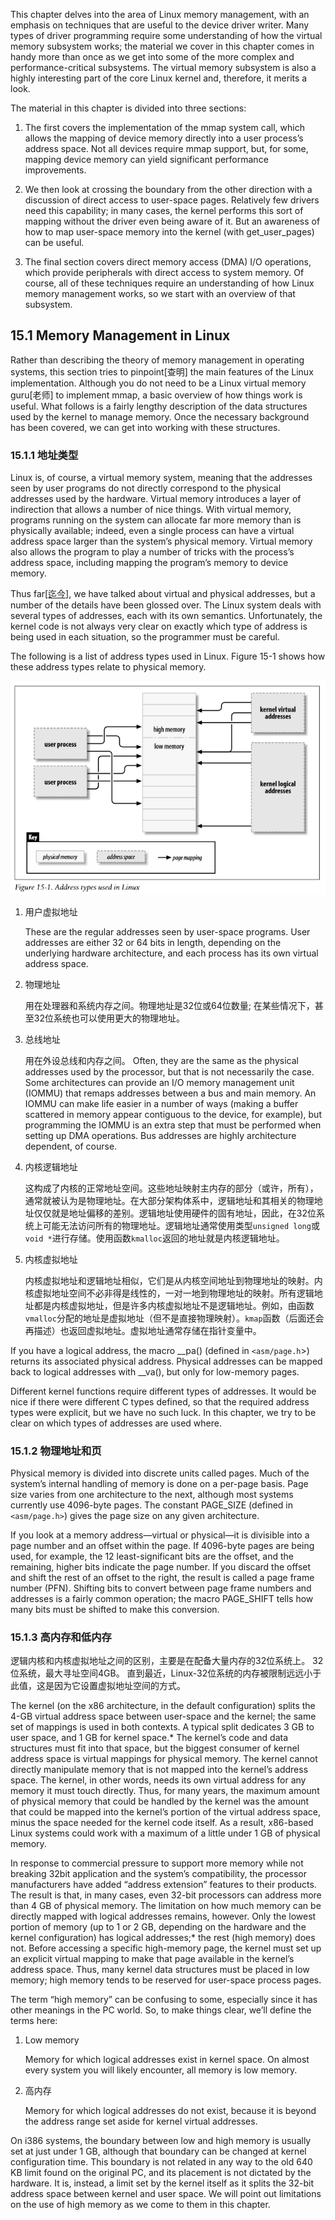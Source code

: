 
This chapter delves into the area of Linux memory management, with an emphasis on techniques that are useful to the device driver writer. Many types of driver programming require some understanding of how the virtual memory subsystem works; the material we cover in this chapter comes in handy more than once as we get into some of the more complex and performance-critical subsystems. The virtual memory subsystem is also a highly interesting part of the core Linux kernel and, therefore, it merits a look.

The material in this chapter is divided into three sections:

1. The first covers the implementation of the mmap system call, which allows the mapping of device memory directly into a user process’s address space. Not all devices require mmap support, but, for some, mapping device memory can yield significant performance improvements.

2. We then look at crossing the boundary from the other direction with a discussion of direct access to user-space pages. Relatively few drivers need this capability; in many cases, the kernel performs this sort of mapping without the driver even being aware of it. But an awareness of how to map user-space memory into the kernel (with get_user_pages) can be useful.

3. The final section covers direct memory access (DMA) I/O operations, which provide peripherals with direct access to system memory. Of course, all of these techniques require an understanding of how Linux memory management works, so we start with an overview of that subsystem.


<h2 id="15.1">15.1 Memory Management in Linux</h2>

Rather than describing the theory of memory management in operating systems, this section tries to pinpoint[查明] the main features of the Linux implementation. Although you do not need to be a Linux virtual memory guru[老师] to implement mmap, a basic overview of how things work is useful. What follows is a fairly lengthy description of the data structures used by the kernel to manage memory. Once the necessary background has been covered, we can get into working with these structures.

<h3 id="15.1.1">15.1.1 地址类型</h3>

Linux is, of course, a virtual memory system, meaning that the addresses seen by user programs do not directly correspond to the physical addresses used by the hardware. Virtual memory introduces a layer of indirection that allows a number of nice things. With virtual memory, programs running on the system can allocate far more memory than is physically available; indeed, even a single process can have a virtual address space larger than the system’s physical memory. Virtual memory also allows the program to play a number of tricks with the process’s address space, including mapping the program’s memory to device memory. 

Thus far[[迄今]](), we have talked about virtual and physical addresses, but a number of the details have been glossed over. The Linux system deals with several types of addresses, each with its own semantics. Unfortunately, the kernel code is not always very clear on exactly which type of address is being used in each situation, so the programmer must be careful.

The following is a list of address types used in Linux. Figure 15-1 shows how these address types relate to physical memory.

![Figure 15-1](https://raw.githubusercontent.com/tupelo-shen/my_test/master/doc/linux/qemu/Linux_device_drivers_3_images/15-1.PNG)

1. 用户虚拟地址
    
    These are the regular addresses seen by user-space programs. User addresses are either 32 or 64 bits in length, depending on the underlying hardware architecture, and each process has its own virtual address space. 

2. 物理地址

    用在处理器和系统内存之间。物理地址是32位或64位数量; 在某些情况下，甚至32位系统也可以使用更大的物理地址。

3. 总线地址 
    
    用在外设总线和内存之间。 Often, they are the same as the physical addresses used by the processor, but that is not necessarily the case. Some architectures can provide an I/O memory management unit (IOMMU) that remaps addresses between a bus and main memory. An IOMMU can make life easier in a number of ways (making a buffer scattered in memory appear contiguous to the device, for example), but programming the IOMMU is an extra step that must be performed when setting up DMA operations. Bus addresses are highly architecture dependent, of course. 

4. 内核逻辑地址
    
    这构成了内核的正常地址空间。这些地址映射主内存的部分（或许，所有），通常就被认为是物理地址。在大部分架构体系中，逻辑地址和其相关的物理地址仅仅就是地址偏移的差别。逻辑地址使用硬件的固有地址，因此，在32位系统上可能无法访问所有的物理地址。逻辑地址通常使用类型`unsigned long`或`void *`进行存储。使用函数`kmalloc`返回的地址就是内核逻辑地址。

5. 内核虚拟地址 
    
    内核虚拟地址和逻辑地址相似，它们是从内核空间地址到物理地址的映射。内核虚拟地址空间不必非得是线性的，一对一地到物理地址的映射。所有逻辑地址都是内核虚拟地址，但是许多内核虚拟地址不是逻辑地址。例如，由函数`vmalloc`分配的地址是虚拟地址（但不是直接物理映射）。`kmap`函数（后面还会再描述）也返回虚拟地址。虚拟地址通常存储在指针变量中。

If you have a logical address, the macro __pa() (defined in `<asm/page.h`>) returns its associated physical address. Physical addresses can be mapped back to logical addresses with __va(), but only for low-memory pages.

Different kernel functions require different types of addresses. It would be nice if there were different C types defined, so that the required address types were explicit, but we have no such luck. In this chapter, we try to be clear on which types of addresses are used where.

<h3 id="15.1.2">15.1.2 物理地址和页</h3>

Physical memory is divided into discrete units called pages. Much of the system’s internal handling of memory is done on a per-page basis. Page size varies from one architecture to the next, although most systems currently use 4096-byte pages. The constant PAGE_SIZE (defined in `<asm/page.h>`) gives the page size on any given architecture. 

If you look at a memory address—virtual or physical—it is divisible into a page number and an offset within the page. If 4096-byte pages are being used, for example, the 12 least-significant bits are the offset, and the remaining, higher bits indicate the page number. If you discard the offset and shift the rest of an offset to the right, the result is called a page frame number (PFN). Shifting bits to convert between page frame numbers and addresses is a fairly common operation; the macro PAGE_SHIFT tells how many bits must be shifted to make this conversion.

<h3 id="15.1.3">15.1.3 高内存和低内存</h3>

逻辑内核和内核虚拟地址之间的区别，主要是在配备大量内存的32位系统上。 32位系统，最大寻址空间4GB。 直到最近，Linux-32位系统的内存被限制远远小于此值，这是因为它设置虚拟地址空间的方式。

The kernel (on the x86 architecture, in the default configuration) splits the 4-GB virtual address space between user-space and the kernel; the same set of mappings is used in both contexts. A typical split dedicates 3 GB to user space, and 1 GB for kernel space.* The kernel’s code and data structures must fit into that space, but the biggest consumer of kernel address space is virtual mappings for physical memory. The kernel cannot directly manipulate memory that is not mapped into the kernel’s address space. The kernel, in other words, needs its own virtual address for any memory it must touch directly. Thus, for many years, the maximum amount of physical memory that could be handled by the kernel was the amount that could be mapped into the kernel’s portion of the virtual address space, minus the space needed for the kernel code itself. As a result, x86-based Linux systems could work with a maximum of a little under 1 GB of physical memory. 

In response to commercial pressure to support more memory while not breaking 32bit application and the system’s compatibility, the processor manufacturers have added “address extension” features to their products. The result is that, in many cases, even 32-bit processors can address more than 4 GB of physical memory. The limitation on how much memory can be directly mapped with logical addresses remains, however. Only the lowest portion of memory (up to 1 or 2 GB, depending on the hardware and the kernel configuration) has logical addresses;* the rest (high memory) does not. Before accessing a specific high-memory page, the kernel must set up an explicit virtual mapping to make that page available in the kernel’s address space. Thus, many kernel data structures must be placed in low memory; high memory tends to be reserved for user-space process pages. 

The term “high memory” can be confusing to some, especially since it has other meanings in the PC world. So, to make things clear, we’ll define the terms here: 

1. Low memory
    
    Memory for which logical addresses exist in kernel space. On almost every system you will likely encounter, all memory is low memory. 

2. 高内存
    
    Memory for which logical addresses do not exist, because it is beyond the address range set aside for kernel virtual addresses.

On i386 systems, the boundary between low and high memory is usually set at just under 1 GB, although that boundary can be changed at kernel configuration time. This boundary is not related in any way to the old 640 KB limit found on the original PC, and its placement is not dictated by the hardware. It is, instead, a limit set by the kernel itself as it splits the 32-bit address space between kernel and user space. We will point out limitations on the use of high memory as we come to them in this chapter.

